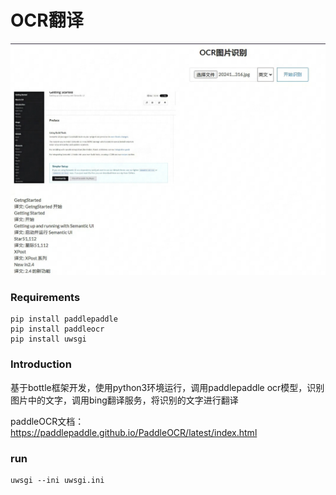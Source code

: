 # OCR翻译

![ocr](./ocr.jpg)

### Requirements
```
pip install paddlepaddle
pip install paddleocr
pip install uwsgi
```

### Introduction
基于bottle框架开发，使用python3环境运行，调用paddlepaddle ocr模型，识别图片中的文字，调用bing翻译服务，将识别的文字进行翻译

paddleOCR文档：https://paddlepaddle.github.io/PaddleOCR/latest/index.html

### run
```
uwsgi --ini uwsgi.ini
```
